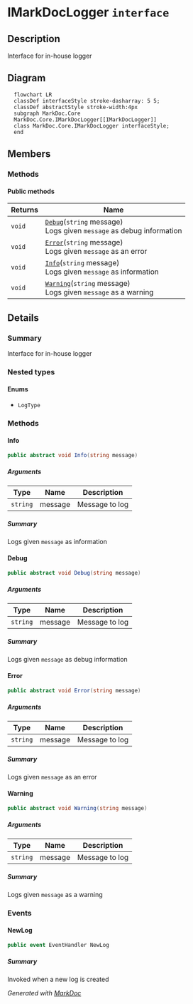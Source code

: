 # IMarkDocLogger `interface`

## Description
Interface for in-house logger

## Diagram
```mermaid
  flowchart LR
  classDef interfaceStyle stroke-dasharray: 5 5;
  classDef abstractStyle stroke-width:4px
  subgraph MarkDoc.Core
  MarkDoc.Core.IMarkDocLogger[[IMarkDocLogger]]
  class MarkDoc.Core.IMarkDocLogger interfaceStyle;
  end
```

## Members
### Methods
#### Public  methods
| Returns | Name |
| --- | --- |
| `void` | [`Debug`](markdoccore-IMarkDocLogger.md#debug)(`string` message)<br>Logs given `message` as debug information |
| `void` | [`Error`](markdoccore-IMarkDocLogger.md#error)(`string` message)<br>Logs given `message` as an error |
| `void` | [`Info`](markdoccore-IMarkDocLogger.md#info)(`string` message)<br>Logs given `message` as information |
| `void` | [`Warning`](markdoccore-IMarkDocLogger.md#warning)(`string` message)<br>Logs given `message` as a warning |

## Details
### Summary
Interface for in-house logger

### Nested types
#### Enums
 - `LogType`

### Methods
#### Info
```csharp
public abstract void Info(string message)
```
##### Arguments
| Type | Name | Description |
| --- | --- | --- |
| `string` | message | Message to log |

##### Summary
Logs given `message` as information

#### Debug
```csharp
public abstract void Debug(string message)
```
##### Arguments
| Type | Name | Description |
| --- | --- | --- |
| `string` | message | Message to log |

##### Summary
Logs given `message` as debug information

#### Error
```csharp
public abstract void Error(string message)
```
##### Arguments
| Type | Name | Description |
| --- | --- | --- |
| `string` | message | Message to log |

##### Summary
Logs given `message` as an error

#### Warning
```csharp
public abstract void Warning(string message)
```
##### Arguments
| Type | Name | Description |
| --- | --- | --- |
| `string` | message | Message to log |

##### Summary
Logs given `message` as a warning

### Events
#### NewLog
```csharp
public event EventHandler NewLog
```
##### Summary
Invoked when a new log is created

*Generated with* [*MarkDoc*](https://github.com/hailstorm75/MarkDoc.Core)
